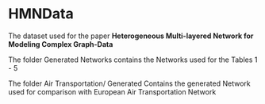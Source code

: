 # HMNData
The dataset used for the paper **Heterogeneous Multi-layered Network for Modeling Complex Graph-Data**

The folder Generated Networks contains the Networks used for the Tables 1 - 5

The folder Air Transportation/ Generated Contains the generated Network used for comparison with European Air Transportation Network
